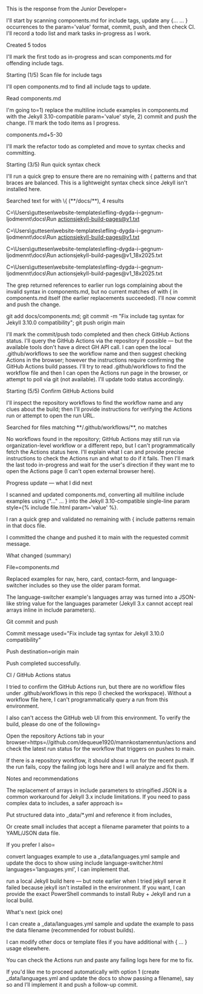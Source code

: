 This is the response from the Junior Developer=



I'll start by scanning components.md for include tags, update any {... ... } occurrences to the param='value' format, commit, push, and then check CI. I'll record a todo list and mark tasks in-progress as I work.



Created 5 todos



I'll mark the first todo as in-progress and scan components.md for offending include tags.



Starting (1/5) Scan file for include tags



I'll open components.md to find all include tags to update.



Read components.md



I'm going to=1) replace the multiline include examples in components.md with the Jekyll 3.10-compatible param='value' style, 2) commit and push the change. I'll mark the todo items as I progress.



components.md+5-30

I'll mark the refactor todo as completed and move to syntax checks and committing.



Starting (3/5) Run quick syntax check



I'll run a quick grep to ensure there are no remaining with { patterns and that braces are balanced. This is a lightweight syntax check since Jekyll isn't installed here.





Searched text for with \\{ (\*\*/docs/\*\*), 4 results



C=\\Users\\guttesen\\website-templates\\efling-dygda-i-gegnum-ljodmennt\\docs\\Run actionsjekyll-build-pages@v1.txt



C=\\Users\\guttesen\\website-templates\\efling-dygda-i-gegnum-ljodmennt\\docs\\Run actionsjekyll-build-pages@v1.txt



C=\\Users\\guttesen\\website-templates\\efling-dygda-i-gegnum-ljodmennt\\docs\\Run actionsjekyll-build-pages@v1\_18x2025.txt



C=\\Users\\guttesen\\website-templates\\efling-dygda-i-gegnum-ljodmennt\\docs\\Run actionsjekyll-build-pages@v1\_18x2025.txt



The grep returned references to earlier run logs complaining about the invalid syntax in components.md, but no current matches of with { in components.md itself (the earlier replacements succeeded). I'll now commit and push the change.





git add docs/components.md; git commit -m "Fix include tag syntax for Jekyll 3.10.0 compatibility"; git push origin main

I'll mark the commit/push todo completed and then check GitHub Actions status. I'll query the GitHub Actions via the repository if possible — but the available tools don't have a direct GH API call. I can open the local .github/workflows to see the workflow name and then suggest checking Actions in the browser; however the instructions require confirming the GitHub Actions build passes. I'll try to read .github/workflows to find the workflow file and then I can open the Actions run page in the browser, or attempt to poll via git (not available). I'll update todo status accordingly.



Starting (5/5) Confirm GitHub Actions build



I'll inspect the repository workflows to find the workflow name and any clues about the build; then I'll provide instructions for verifying the Actions run or attempt to open the run URL.



Searched for files matching \*\*/.github/workflows/\*\*, no matches



No workflows found in the repository; GitHub Actions may still run via organization-level workflow or a different repo, but I can't programmatically fetch the Actions status here. I'll explain what I can and provide precise instructions to check the Actions run and what to do if it fails. Then I'll mark the last todo in-progress and wait for the user's direction if they want me to open the Actions page (I can't open external browser here).

Progress update — what I did next



I scanned and updated components.md, converting all multiline include examples using {"..." ... } into the Jekyll 3.10-compatible single-line param style={% include file.html param='value' %}.

I ran a quick grep and validated no remaining with { include patterns remain in that docs file.

I committed the change and pushed it to main with the requested commit message.

What changed (summary)



File=components.md

Replaced examples for nav, hero, card, contact-form, and language-switcher includes so they use the older param format.

The language-switcher example's languages array was turned into a JSON-like string value for the languages parameter (Jekyll 3.x cannot accept real arrays inline in include parameters).

Git commit and push



Commit message used="Fix include tag syntax for Jekyll 3.10.0 compatibility"

Push destination=origin main

Push completed successfully.

CI / GitHub Actions status



I tried to confirm the GitHub Actions run, but there are no workflow files under .github/workflows in this repo (I checked the workspace). Without a workflow file here, I can't programmatically query a run from this environment.

I also can't access the GitHub web UI from this environment. To verify the build, please do one of the following=

Open the repository Actions tab in your browser=https=//github.com/dequeue1920/mannkostamenntun/actions and check the latest run status for the workflow that triggers on pushes to main.

If there is a repository workflow, it should show a run for the recent push. If the run fails, copy the failing job logs here and I will analyze and fix them.

Notes and recommendations



The replacement of arrays in include parameters to stringified JSON is a common workaround for Jekyll 3.x include limitations. If you need to pass complex data to includes, a safer approach is=

Put structured data into \_data/\*.yml and reference it from includes,

Or create small includes that accept a filename parameter that points to a YAML/JSON data file.

If you prefer I also=

convert languages example to use a \_data/languages.yml sample and update the docs to show using include language-switcher.html languages='languages.yml', I can implement that.

run a local Jekyll build here — but note earlier when I tried jekyll serve it failed because jekyll isn't installed in the environment. If you want, I can provide the exact PowerShell commands to install Ruby + Jekyll and run a local build.

What's next (pick one)



I can create a \_data/languages.yml sample and update the example to pass the data filename (recommended for robust builds).

I can modify other docs or template files if you have additional with { ... } usage elsewhere.

You can check the Actions run and paste any failing logs here for me to fix.

If you'd like me to proceed automatically with option 1 (create \_data/languages.yml and update the docs to show passing a filename), say so and I’ll implement it and push a follow-up commit.

